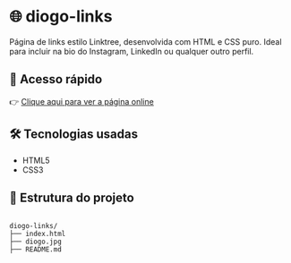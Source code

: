 # 🌐 diogo-links

Página de links estilo Linktree, desenvolvida com HTML e CSS puro. Ideal para incluir na bio do Instagram, LinkedIn ou qualquer outro perfil.

## 🚀 Acesso rápido

👉 [Clique aqui para ver a página online](https://diogoluxa.github.io/meus-links)  

## 🛠️ Tecnologias usadas

- HTML5
- CSS3

## 📁 Estrutura do projeto

```

diogo-links/
├── index.html
├── diogo.jpg
├── README.md

````